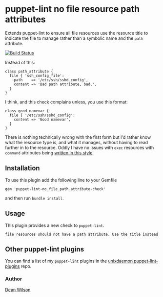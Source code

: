 # puppet-lint no file resource path attributes

Extends puppet-lint to ensure all file resources use the resource
title to indicate the file to manage rather than a symbolic name
and the `path` attribute.

[![Build Status](https://travis-ci.org/deanwilson/puppet-lint-no_file_path_attribute-check.svg?branch=master)](https://travis-ci.org/deanwilson/puppet-lint-no_file_path_attribute-check)

Instead of this:

    class path_attribute {
      file { 'ssh_config_file':
        path    => '/etc/ssh/sshd_config',
        content => 'Bad path attribute, bad.',
      }
    }

I think, and this check complains unless, you use this format:

    class good_namevar {
      file { '/etc/ssh/sshd_config':
        content => 'Good namevar',
      }
    }

There is nothing technically wrong with the first form but I'd rather
know what the resource type is, and what it manages, without having to read further in to the resource.
Oddly I have no issues with `exec` resources with `command` attributes being
[written in this style](http://www.puppetcookbook.com/posts/nicer-exec-names.html).

## Installation

To use this plugin add the following line to your Gemfile

    gem 'puppet-lint-no_file_path_attribute-check'

and then run `bundle install`.

## Usage

This plugin provides a new check to `puppet-lint`.

    file resources should not have a path attribute. Use the title instead

## Other puppet-lint plugins

You can find a list of my `puppet-lint` plugins in the
[unixdaemon puppet-lint-plugins](https://github.com/deanwilson/unixdaemon-puppet-lint-plugins) repo.

### Author
[Dean Wilson](http://www.unixdaemon.net)
